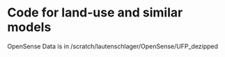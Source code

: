 # Code for land-use and similar models
OpenSense Data is in /scratch/lautenschlager/OpenSense/UFP_dezipped